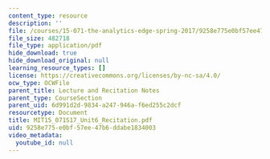 ```yaml
---
content_type: resource
description: ''
file: /courses/15-071-the-analytics-edge-spring-2017/9258e775e0bf57ee47b6ddabe1834003_MIT15_071S17_Unit6_Recitation.pdf
file_size: 482718
file_type: application/pdf
hide_download: true
hide_download_original: null
learning_resource_types: []
license: https://creativecommons.org/licenses/by-nc-sa/4.0/
ocw_type: OCWFile
parent_title: Lecture and Recitation Notes
parent_type: CourseSection
parent_uid: 6d991d2d-9834-a247-946a-f6ed255c2dcf
resourcetype: Document
title: MIT15_071S17_Unit6_Recitation.pdf
uid: 9258e775-e0bf-57ee-47b6-ddabe1834003
video_metadata:
  youtube_id: null
---
```

